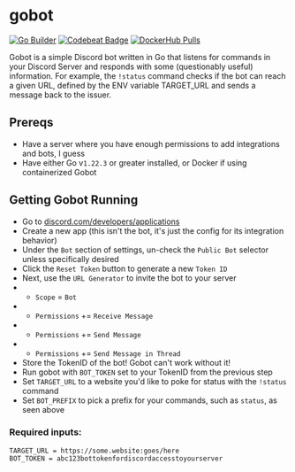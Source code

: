 # gobot
[![Go Builder][gh-actions-image]][gh-actions-url] [![Codebeat Badge][codebeat-image]][codebeat-url] [![DockerHub Pulls][dockerhub-pulls-image]][dockerhub-url]

Gobot is a simple Discord bot written in Go that listens for commands in your Discord Server and responds with some (questionably useful) information.
For example, the `!status` command checks if the bot can reach a given URL, defined by the ENV variable TARGET_URL and sends a message back to the issuer.

## Prereqs
- Have a server where you have enough permissions to add integrations and bots, I guess
- Have either Go v`1.22.3` or greater installed, or Docker if using containerized Gobot

## Getting Gobot Running

- Go to [discord.com/developers/applications](https://discord.com/developers/applications)
- Create a new app (this isn't the bot, it's just the config for its integration behavior)
- Under the `Bot` section of settings, un-check the `Public Bot` selector unless specifically desired
- Click the `Reset Token` button to generate a new `Token ID`
- Next, use the `URL Generator` to invite the bot to your server
- - `Scope` = `Bot`
- - `Permissions` += `Receive Message`
- - `Permissions` += `Send Message`
- - `Permissions` += `Send Message in Thread`
- Store the TokenID of the bot! Gobot can't work without it!
- Run gobot with `BOT_TOKEN` set to your TokenID from the previous step
- Set `TARGET_URL` to a website you'd like to poke for status with the `!status` command
- Set `BOT_PREFIX` to pick a prefix for your commands, such as `status`, as seen above

### Required inputs:
```
TARGET_URL = https://some.website:goes/here
BOT_TOKEN = abc123bottokenfordiscordaccesstoyourserver
```
[gh-actions-image]: https://github.com/AwayFromServer/gobot/actions/workflows/build.yml/badge.svg
[gh-actions-url]: https://github.com/AwayFromServer/gobot/actions/workflows/build.yml

[codebeat-image]: https://codebeat.co/badges/c5af66ea-68e5-4b2a-9826-96ddfcbfa513
[codebeat-url]: https://codebeat.co/projects/github-com-awayfromserver-gobot-main

[dockerhub-pulls-image]: https://img.shields.io/docker/pulls/awayfromserver/gobot.svg
[dockerhub-url]: https://hub.docker.com/r/awayfromserver/gobot
